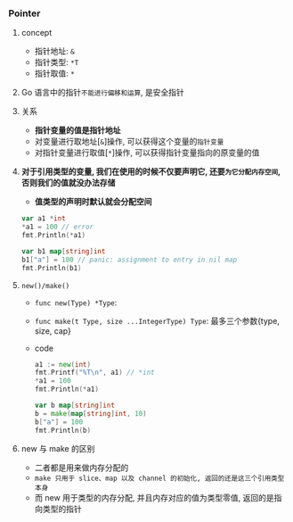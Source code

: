 ### Pointer

1. concept

   - 指针地址: `&`
   - 指针类型: `*T`
   - 指针取值: `*`

2. Go 语言中的指针`不能进行偏移和运算`, 是安全指针
3. 关系

   - **指针变量的值是指针地址**
   - 对变量进行取地址[`&`]操作, 可以获得这个变量的`指针变量`
   - 对指针变量进行取值[`*`]操作, 可以获得指针变量指向的原变量的值

4. **对于引用类型的变量, 我们在使用的时候不仅要声明它, 还要`为它分配内存空间`, 否则我们的值就没办法存储**

   - **值类型的声明时默认就会分配空间**

   ```go
   var a1 *int
   *a1 = 100 // error
   fmt.Println(*a1)

   var b1 map[string]int
   b1["a"] = 100 // panic: assignment to entry in nil map
   fmt.Println(b1)
   ```

5. `new()/make()`

   - `func new(Type) *Type`:
   - `func make(t Type, size ...IntegerType) Type`: 最多三个参数{type, size, cap}
   - code

     ```go
     a1 := new(int)
     fmt.Printf("%T\n", a1) // *int
     *a1 = 100
     fmt.Println(*a1)

     var b map[string]int
     b = make(map[string]int, 10)
     b["a"] = 100
     fmt.Println(b)
     ```

6. new 与 make 的区别
   - 二者都是用来做内存分配的
   - `make 只用于 slice、map 以及 channel 的初始化, 返回的还是这三个引用类型本身`
   - 而 new 用于类型的内存分配, 并且内存对应的值为类型零值, 返回的是指向类型的指针
